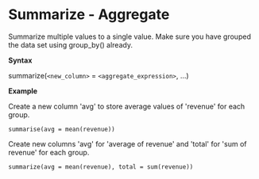 # Summarize - Aggregate

Summarize multiple values to a single value. Make sure you have grouped the data set using group_by() already.

**Syntax**  

summarize(```<new_column>``` = ```<aggregate_expression>```, ...)  


**Example**  

Create a new column 'avg' to store average values of 'revenue' for each group.
```
summarise(avg = mean(revenue))  
```

Create new columns 'avg' for 'average of revenue' and 'total' for 'sum of revenue' for each group.

```
summarize(avg = mean(revenue), total = sum(revenue))  
```